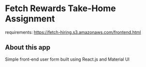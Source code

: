 # Fetch Rewards Take-Home Assignment
requirements: https://fetch-hiring.s3.amazonaws.com/frontend.html

## About this app
Simple front-end user form built using React.js and Material UI